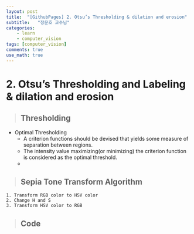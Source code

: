 ```yaml
---
layout: post
title:  "[GithubPages] 2. Otsu’s Thresholding & dilation and erosion"
subtitle:   "정문호 교수님"
categories: 
    - learn
    - computer_vision
tags: [computer_vision]
comments: true
use_math: true
---
```


# 2. Otsu’s Thresholding and Labeling & dilation and erosion
> ## Thresholding
- Optimal Thresholding
    - A criterion functions should be devised that yields some measure of separation between regions.
    - The intensity value maximizing(or minimizing) the criterion function is considered as the optimal threshold.
    -
    
> ## Sepia Tone Transform Algorithm
    1. Transform RGB color to HSV color
    2. Change H and S
    3. Transform HSV color to RGB
    

> ## Code
```C++

```
